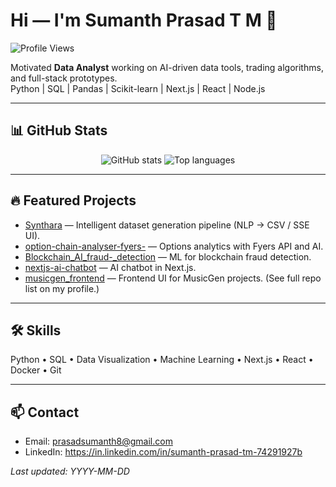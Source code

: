 # Hi — I'm Sumanth Prasad T M 👋

![Profile Views](https://komarev.com/ghpvc/?username=aimaniahub&label=Profile%20views&color=0e75b6&style=flat)

Motivated **Data Analyst** working on AI-driven data tools, trading algorithms, and full-stack prototypes.  
Python | SQL | Pandas | Scikit-learn | Next.js | React | Node.js

---

## 📊 GitHub Stats
<p align="center">
  <img alt="GitHub stats" src="https://github-readme-stats.vercel.app/api?username=aimaniahub&show_icons=true&theme=radical&hide_border=true" />
  <img alt="Top languages" src="https://github-readme-stats.vercel.app/api/top-langs/?username=aimaniahub&layout=compact&theme=radical&hide_border=true" />
</p>

---

## 🔥 Featured Projects
- [Synthara](https://github.com/aimaniahub/Synthara) — Intelligent dataset generation pipeline (NLP → CSV / SSE UI).
- [option-chain-analyser-fyers-](https://github.com/aimaniahub/option-chain-analyser-fyers-) — Options analytics with Fyers API and AI.
- [Blockchain_AI_fraud-_detection](https://github.com/aimaniahub/Blockchain_AI_fraud-_detection) — ML for blockchain fraud detection.
- [nextjs-ai-chatbot](https://github.com/aimaniahub/nextjs-ai-chatbot) — AI chatbot in Next.js.
- [musicgen_frontend](https://github.com/aimaniahub/musicgen_frontend) — Frontend UI for MusicGen projects.
(See full repo list on my profile.)

---

## 🛠 Skills
Python • SQL • Data Visualization • Machine Learning • Next.js • React • Docker • Git

---

## 📫 Contact
- Email: prasadsumanth8@gmail.com  
- LinkedIn: https://in.linkedin.com/in/sumanth-prasad-tm-74291927b

_Last updated: YYYY-MM-DD_

